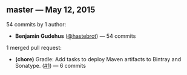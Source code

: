 ## master &mdash; May 12, 2015

54 commits by 1 author:
- **Benjamin Gudehus** ([@hastebrot](https://github.com/hastebrot)) &mdash; 54 commits

1 merged pull request:
- **(chore)** Gradle: Add tasks to deploy Maven artifacts to Bintray and Sonatype. ([#1](https://github.com/entera/gradle-relnotes/pull/1)) &mdash; 6 commits
